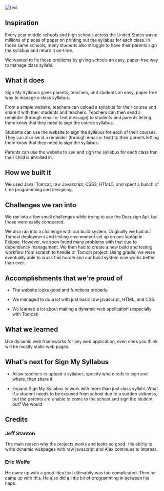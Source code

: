 ![text](https://i.imgur.com/vndrtxy.jpg)

## Inspiration

Every year middle schools and high schools across the United States waste millions of pieces of paper on printing out the syllabus for each class. In those same schools, many students also struggle to have their parents sign the syllabus and return it on-time.

We wanted to fix these problems by giving schools an easy, paper-free way to manage class syllabi.

## What it does

Sign My Syllabus gives parents, teachers, and students an easy, paper free way to manage a class syllabus.

From a simple website, teachers can upload a syllabus for their course and share it with their students and teachers. Teachers can then send a reminder (through email or text message) to students and parents letting them know that they need to sign the course syllabus.

Students can use the website to sign the syllabus for each of their courses. They can also send a reminder (through email or text) to their parents letting them know that they need to sign the syllabus.

Parents can use the website to see and sign the syllabus for each class that their child is enrolled in.

## How we built it

We used Java, Tomcat, raw Javascript, CSS3, HTML5, and spent a bunch of time programming and designing.

## Challenges we ran into

We ran into a few small challenges while trying to use the Docusign Api, but those were easily conquered.

We also ran into a challenge with our build system. Originally we had our Tomcat deployment and testing environment set up on one laptop in Eclipse. However, we soon found many problems with that due to dependency management. We then had to create a new build and testing workflow from scratch to handle or Tomcat project. Using gradle, we were eventually able to cross this hurdle and our build system now works better than ever.

## Accomplishments that we're proud of

* The website looks good and functions properly.

* We managed to do a lot with just basic raw javascript, HTML, and CSS.

* We learned a lot about making a dynamic web application (especially with Tomcat)

## What we learned

Use dynamic web frameworks for any web application, even ones you think will be mostly static web pages.

## What's next for Sign My Syllabus

* Allow teachers to upload a syllabus, specify who needs to sign and where, then share it

* Expand Sign My Syllabus to work with more than just class syllabi. What if a student needs to be excused from school due to a sudden sickness, but the parents are unable to come to the school and sign the student out? We would

## Credits

### Jeff Stanton

The main reason why the projects works and looks so good. His ability to write dynamic webpages with raw javascript and Ajax continues to impress.

### Eric Wolfe

He came up with a good idea that ultimately was too complicated. Then he came up with this. He also did a little bit of programming in between his naps.
